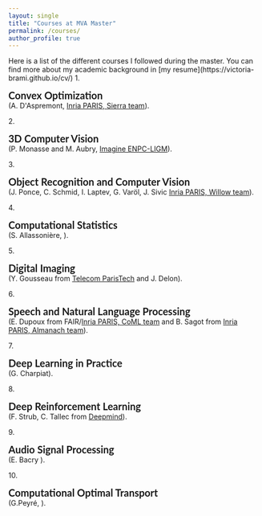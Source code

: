 ```yaml
---
layout: single
title: "Courses at MVA Master"
permalink: /courses/
author_profile: true
---
```


<head>
  <style>
    strong {
      font-family: 'Lato', Verdana, Helvetica, sans-serif;
      font-size: 20px;
      }
  </style>
</head>
Here is a list of the different courses I followed during the master. You can find more about my academic background in [my resume](https://victoria-brami.github.io/cv/)
1. <p><strong>Convex Optimization </strong><br>(A. D'Aspremont, <a href="https://www.di.ens.fr/sierra/">Inria PARIS, Sierra team</a>).</p>
2. <p><strong>3D Computer Vision </strong><br>(P. Monasse and M. Aubry, <a href="https://imagine-lab.enpc.fr/">Imagine ENPC-LIGM</a>).</p>
3. <p><strong>Object Recognition and Computer Vision </strong><br>(J. Ponce, C. Schmid, I. Laptev, G. Varöl, J. Sivic <a href="https://www.di.ens.fr/willow/">Inria PARIS, Willow team</a>).</p>
4. <p><strong>Computational Statistics </strong><br>(S. Allassonière, <a href="https://www.di.ens.fr/willow/"></a>).</p>
5. <p><strong>Digital Imaging </strong><br>(Y. Gousseau from <a href="https://perso.telecom-paristech.fr/gousseau/index_eng.html">Telecom ParisTech</a> and J. Delon<a href="https://delon.wp.imt.fr/"></a>).</p>
6. <p><strong>Speech and Natural Language Processing </strong><br>(E. Dupoux from FAIR/<a href="https://cognitive-ml.fr">Inria PARIS, CoML team</a> and B. Sagot from <a href="http://almanach.inria.fr/">Inria PARIS, Almanach team</a>).</p>
7. <p><strong>Deep Learning in Practice </strong><br>(G. Charpiat).</p>
8. <p><strong>Deep Reinforcement Learning </strong><br>(F. Strub, C. Tallec from <a href="https://www.deepmind.com/">Deepmind</a>).</p>
9. <p><strong>Audio Signal Processing </strong><br>(E. Bacry <a href="https://www.di.ens.fr/willow/"></a>).</p>
10. <p><strong>Computational Optimal Transport </strong><br>(G.Peyré, <a href="https://www.di.ens.fr/willow/"></a>).</p>